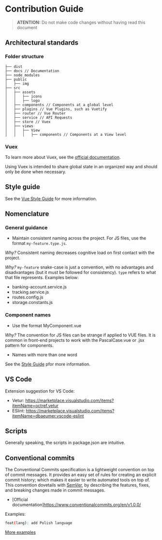 # Contribution Guide

> **ATENTION:** Do not make code changes without having read this document

## Architectural standards

### Folder structure

```
├── dist
├── docs // Documentation
├── node_modules
├── public
│   ├── img
├── src
│   ├── assets
│   │   ├── icons
│   │   ├── logo
│   ├── components // Components at a global level
│   ├── plugins // Vue Plugins, such as Vuetify
│   ├── router // Vue Router
│   ├── service // API Requests
│   ├── store // Vuex
│   ├── views
│   │   ├── View
│   │   │   ├── components // Components at a View level
```

### Vuex

To learn more about Vuex, see the [official documentation](https://vuex.vuejs.org/).

Using Vuex is intended to share global state in an organized way and should only be done when necessary.

## Style guide

See the [Vue Style Guide](https://v2.vuejs.org/v2/style-guide/index.html) for more information.

## Nomenclature

### General guidance

- Maintain consistent naming across the project. For JS files, use the format `my-feature.type.js`.

*Why?* Consistent naming decreases cognitive load on first contact with the project.

*Why?* `my-feature` snake-case is just a convention, with no advantages and disadvantages (but it must be followed for consistency). `type` refers to what that file represents. Examples below:

- banking-account.service.js
- tracking.service.js
- routes.config.js
- storage.constants.js

### Component names

- Use the format MyComponent.vue

*Why?* The convention for JS files can be strange if applied to VUE files. It is common in front-end projects to work with the PascalCase.vue or .jsx pattern for components.

- Names with more than one word

See the [Style Guide](https://v2.vuejs.org/v2/style-guide/index.html?redirect=true#Multi-word-component-names-essential) pfor more information.

## VS Code

Extension suggestion for VS Code:

- Vetur: <https://marketplace.visualstudio.com/items?itemName=octref.vetur>
- ESlint: <https://marketplace.visualstudio.com/items?itemName=dbaeumer.vscode-eslint>

## Scripts

Generally speaking, the scripts in package.json are intuitive.

## Conventional commits

The Conventional Commits specification is a lightweight convention on top of commit messages. It provides an easy set of rules for creating an explicit commit history; which makes it easier to write automated tools on top of. This convention dovetails with [SemVer](http://semver.org/), by describing the features, fixes, and breaking changes made in commit messages.

- [Official documentation]https://www.conventionalcommits.org/en/v1.0.0/

Examples:

```sh
feat(lang): add Polish language
```

[More examples](https://www.conventionalcommits.org/en/v1.0.0/#examples)
